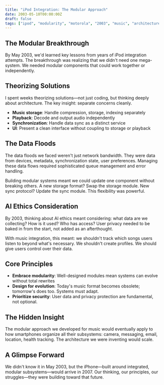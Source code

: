 ```yaml
---
title: "iPod Integration: The Modular Approach"
date: 2003-05-10T00:00:00Z
draft: false
tags: ["ipod", "modularity", "motorola", "2003", "music", "architecture"]
---
```


## The Modular Breakthrough

By May 2003, we'd learned key lessons from years of iPod integration attempts. The breakthrough was realizing that we didn't need one mega-system. We needed modular components that could work together or independently.

## Theorizing Solutions

I spent weeks theorizing solutions—not just coding, but thinking deeply about architecture. The key insight: separate concerns cleanly.

- **Music storage**: Handle compression, storage, indexing separately
- **Playback**: Decode and output audio independently
- **Synchronization**: Handle data sync as a distinct service
- **UI**: Present a clean interface without coupling to storage or playback

## The Data Floods

The data floods we faced weren't just network bandwidth. They were data from devices, metadata, synchronization state, user preferences. Managing these data flows required sophisticated queue management and error handling.

Building modular systems meant we could update one component without breaking others. A new storage format? Swap the storage module. New sync protocol? Update the sync module. This flexibility was powerful.

## AI Ethics Consideration

By 2003, thinking about AI ethics meant considering: what data are we collecting? How is it used? Who has access? User privacy needed to be baked in from the start, not added as an afterthought.

With music integration, this meant: we shouldn't track which songs users listen to beyond what's necessary. We shouldn't create profiles. We should give users control over their data.

## Core Principles

- **Embrace modularity**: Well-designed modules mean systems can evolve without total rewrites
- **Design for evolution**: Today's music format becomes obsolete; tomorrow's does too. Systems must adapt.
- **Prioritize security**: User data and privacy protection are fundamental, not optional.

## The Hidden Insight

The modular approach we developed for music would eventually apply to how smartphones organize all their subsystems: camera, messaging, email, location, health tracking. The architecture we were inventing would scale.

## A Glimpse Forward

We didn't know it in May 2003, but the iPhone—built around integrated, modular subsystems—would arrive in 2007. Our thinking, our principles, our struggles—they were building toward that future.
